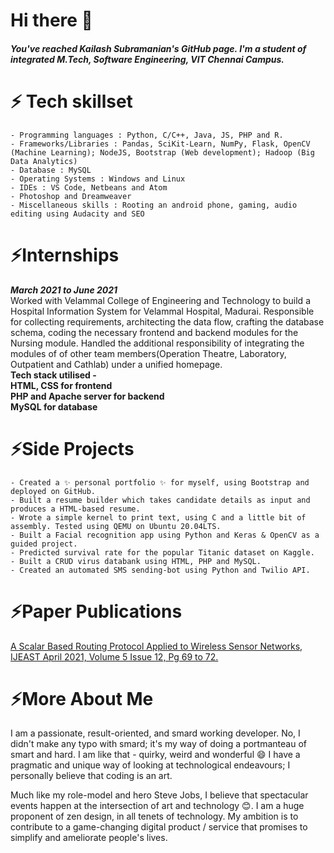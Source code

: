 # Hi there 👋 
<h5>You've reached <b> Kailash Subramanian's </b> GitHub page. I'm a student of integrated M.Tech, Software Engineering, VIT Chennai Campus.</h5>

# ⚡ Tech skillset
    - Programming languages : Python, C/C++, Java, JS, PHP and R.
    - Frameworks/Libraries : Pandas, SciKit-Learn, NumPy, Flask, OpenCV (Machine Learning); NodeJS, Bootstrap (Web development); Hadoop (Big Data Analytics)
    - Database : MySQL
    - Operating Systems : Windows and Linux
    - IDEs : VS Code, Netbeans and Atom 
    - Photoshop and Dreamweaver 
    - Miscellaneous skills : Rooting an android phone, gaming, audio editing using Audacity and SEO

# ⚡Internships

***March 2021 to June 2021*** <br> Worked with Velammal College of Engineering and Technology to build a Hospital Information System for Velammal Hospital, Madurai. Responsible for collecting requirements, architecting the data flow,  crafting the database schema, coding the necessary frontend and backend modules for the Nursing module. Handled the additional responsibility of integrating the modules of of other team members(Operation Theatre, Laboratory, Outpatient and Cathlab) under a unified homepage. <br><b>Tech stack utilised - <br>HTML, CSS for frontend<br>PHP and Apache server for backend<br>MySQL for database</b>

# ⚡Side Projects
    - Created a ✨ personal portfolio ✨ for myself, using Bootstrap and deployed on GitHub.
    - Built a resume builder which takes candidate details as input and produces a HTML-based resume.
    - Wrote a simple kernel to print text, using C and a little bit of assembly. Tested using QEMU on Ubuntu 20.04LTS.
    - Built a Facial recognition app using Python and Keras & OpenCV as a guided project.
    - Predicted survival rate for the popular Titanic dataset on Kaggle.  
    - Built a CRUD virus databank using HTML, PHP and MySQL.
    - Created an automated SMS sending-bot using Python and Twilio API.

# ⚡Paper Publications
<a href="https://www.ijeast.com/papers/69-72,Tesma512,IJEAST.pdf"> A Scalar Based Routing Protocol Applied to Wireless Sensor Networks, IJEAST April 2021, Volume 5 Issue 12, Pg 69 to 72.</a>

# ⚡More About Me

I am a passionate, result-oriented, and smard working developer. No, I didn't make any typo with smard; it's my way of doing a portmanteau of smart and hard. I am like that - quirky, weird and wonderful 😄 I have a pragmatic and unique way of looking at technological endeavours; I personally believe that coding is an art. 

Much like my role-model and hero Steve Jobs, I believe that spectacular events happen at the intersection of art and technology 😊. I am a huge proponent of zen design, in all tenets of technology. My ambition is to contribute to a game-changing digital product / service that promises to simplify and ameliorate people's lives.
